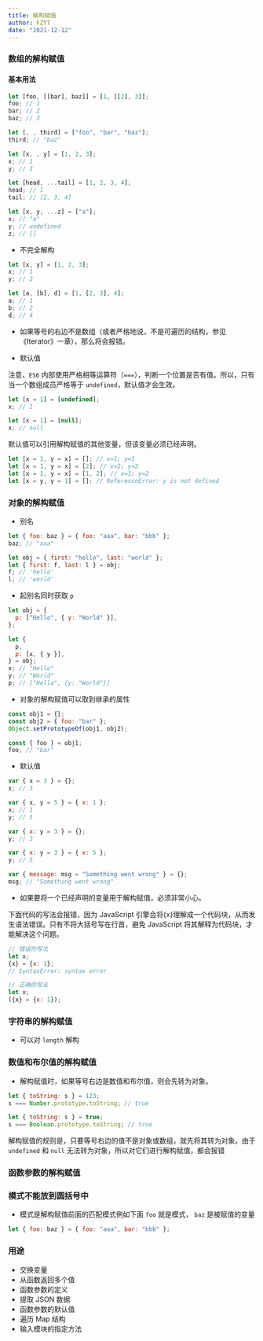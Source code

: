 ```yaml
---
title: 解构赋值
author: FZYT
date: "2021-12-12"
---
```


### 数组的解构赋值

#### 基本用法

```javascript
let [foo, [[bar], baz]] = [1, [[2], 3]];
foo; // 1
bar; // 2
baz; // 3

let [, , third] = ["foo", "bar", "baz"];
third; // "baz"

let [x, , y] = [1, 2, 3];
x; // 1
y; // 3

let [head, ...tail] = [1, 2, 3, 4];
head; // 1
tail; // [2, 3, 4]

let [x, y, ...z] = ["a"];
x; // "a"
y; // undefined
z; // []
```

- 不完全解构

```javascript
let [x, y] = [1, 2, 3];
x; // 1
y; // 2

let [a, [b], d] = [1, [2, 3], 4];
a; // 1
b; // 2
d; // 4
```

- 如果等号的右边不是数组（或者严格地说，不是可遍历的结构，参见《Iterator》一章），那么将会报错。

- 默认值

注意，`ES6` 内部使用严格相等运算符（`===`），判断一个位置是否有值。所以，只有当一个数组成员严格等于 `undefined`，默认值才会生效。

```javascript
let [x = 1] = [undefined];
x; // 1

let [x = 1] = [null];
x; // null
```

默认值可以引用解构赋值的其他变量，但该变量必须已经声明。

```javascript
let [x = 1, y = x] = []; // x=1; y=1
let [x = 1, y = x] = [2]; // x=2; y=2
let [x = 1, y = x] = [1, 2]; // x=1; y=2
let [x = y, y = 1] = []; // ReferenceError: y is not defined
```

### 对象的解构赋值

- 别名

```javascript
let { foo: baz } = { foo: "aaa", bar: "bbb" };
baz; // "aaa"

let obj = { first: "hello", last: "world" };
let { first: f, last: l } = obj;
f; // 'hello'
l; // 'world'
```

- 起别名同时获取 `p`

```javascript
let obj = {
  p: ["Hello", { y: "World" }],
};

let {
  p,
  p: [x, { y }],
} = obj;
x; // "Hello"
y; // "World"
p; // ["Hello", {y: "World"}]
```

- 对象的解构赋值可以取到继承的属性

```javascript
const obj1 = {};
const obj2 = { foo: "bar" };
Object.setPrototypeOf(obj1, obj2);

const { foo } = obj1;
foo; // "bar"
```

- 默认值

```javascript
var { x = 3 } = {};
x; // 3

var { x, y = 5 } = { x: 1 };
x; // 1
y; // 5

var { x: y = 3 } = {};
y; // 3

var { x: y = 3 } = { x: 5 };
y; // 5

var { message: msg = "Something went wrong" } = {};
msg; // "Something went wrong"
```

- 如果要将一个已经声明的变量用于解构赋值，必须非常小心。

下面代码的写法会报错，因为 JavaScript 引擎会将{x}理解成一个代码块，从而发生语法错误。只有不将大括号写在行首，避免 JavaScript 将其解释为代码块，才能解决这个问题。

```javascript
// 错误的写法
let x;
{x} = {x: 1};
// SyntaxError: syntax error

// 正确的写法
let x;
({x} = {x: 1});
```

### 字符串的解构赋值

- 可以对 `length` 解构

### 数值和布尔值的解构赋值

- 解构赋值时，如果等号右边是数值和布尔值，则会先转为对象。

```javascript
let { toString: s } = 123;
s === Number.prototype.toString; // true

let { toString: s } = true;
s === Boolean.prototype.toString; // true
```

解构赋值的规则是，只要等号右边的值不是对象或数组，就先将其转为对象。由于 `undefined` 和 `null` 无法转为对象，所以对它们进行解构赋值，都会报错

### 函数参数的解构赋值

### 模式不能放到圆括号中

- 模式是解构赋值前面的匹配模式例如下面 `foo` 就是模式， `baz` 是被赋值的变量

```javascript
let { foo: baz } = { foo: "aaa", bar: "bbb" };
```

### 用途

- 交换变量
- 从函数返回多个值
- 函数参数的定义
- 提取 JSON 数据
- 函数参数的默认值
- 遍历 Map 结构
- 输入模块的指定方法

<Vssue :title="$title" />

